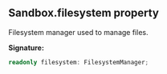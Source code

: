 
## Sandbox.filesystem property

Filesystem manager used to manage files.

**Signature:**

```typescript
readonly filesystem: FilesystemManager;
```
